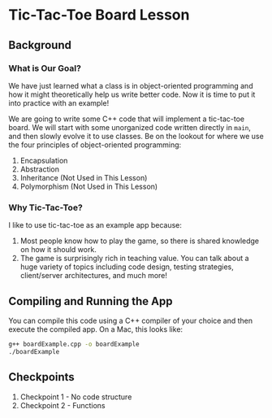 # Tic-Tac-Toe Board Lesson

## Background

### What is Our Goal?

We have just learned what a class is in object-oriented programming and how it might theoretically help us write better code. Now it is time to put it into practice with an example!

We are going to write some C++ code that will implement a tic-tac-toe board. We will start with some unorganized code written directly in `main`, and then slowly evolve it to use classes. Be on the lookout for where we use the four principles of object-oriented programming:

1. Encapsulation
2. Abstraction
3. Inheritance (Not Used in This Lesson)
4. Polymorphism (Not Used in This Lesson)

### Why Tic-Tac-Toe?

I like to use tic-tac-toe as an example app because:

1. Most people know how to play the game, so there is shared knowledge on how it should work.
2. The game is surprisingly rich in teaching value. You can talk about a huge variety of topics including code design, testing strategies, client/server architectures, and much more!

## Compiling and Running the App

You can compile this code using a C++ compiler of your choice and then execute the compiled app. On a Mac, this looks like:

```bash
g++ boardExample.cpp -o boardExample
./boardExample
```

## Checkpoints

1. Checkpoint 1 - No code structure
2. Checkpoint 2 - Functions
